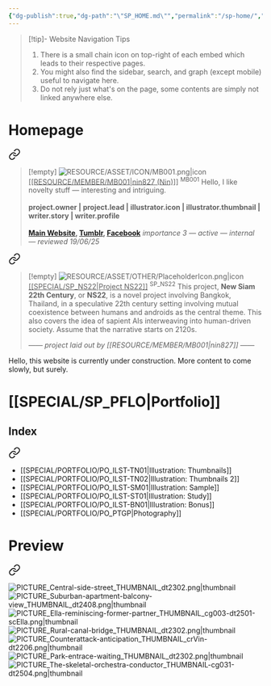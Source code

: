 ```yaml
---
{"dg-publish":true,"dg-path":"\"SP_HOME.md\"","permalink":"/sp-home/","title":"Homepage","tags":["-special","gardenEntry"]}
---
```


>[!tip]- Website Navigation Tips
> 1. There is a small chain icon on top-right of each embed which leads to their respective pages.
> 2. You might also find the sidebar, search, and graph (except mobile) useful to navigate here.
> 3. Do not rely just what's on the page, some contents are simply not linked anywhere else.

# Homepage


<div class="transclusion internal-embed is-loaded"><a class="markdown-embed-link" href="/resource/member/mb-001/#profile" aria-label="Open link"><svg xmlns="http://www.w3.org/2000/svg" width="24" height="24" viewBox="0 0 24 24" fill="none" stroke="currentColor" stroke-width="2" stroke-linecap="round" stroke-linejoin="round" class="svg-icon lucide-link"><path d="M10 13a5 5 0 0 0 7.54.54l3-3a5 5 0 0 0-7.07-7.07l-1.72 1.71"></path><path d="M14 11a5 5 0 0 0-7.54-.54l-3 3a5 5 0 0 0 7.07 7.07l1.71-1.71"></path></svg></a><div class="markdown-embed">



>[!empty]
> ![RESOURCE/ASSET/ICON/MB001.png|icon](/img/user/RESOURCE/ASSET/ICON/MB001.png) <u class="title">[[RESOURCE/MEMBER/MB001\|nin827 (Nin)]]</u> <sup class="title">MB001</sup>
> Hello, I like novelty stuff — interesting and intriguing. <b><br><br>project.owner | project.lead | illustrator.icon | illustrator.thumbnail | writer.story | writer.profile</b> <b><br><br>[Main Website](https://nin827.github.io/), [Tumblr](https://www.tumblr.com/nin827), [Facebook](https://www.facebook.com/nin827)</b>
> <i class="small">importance 3 — active — internal — reviewed 19/06/25</i>

</div></div>


<div class="transclusion internal-embed is-loaded"><a class="markdown-embed-link" href="/special/sp-ns-22/#profile" aria-label="Open link"><svg xmlns="http://www.w3.org/2000/svg" width="24" height="24" viewBox="0 0 24 24" fill="none" stroke="currentColor" stroke-width="2" stroke-linecap="round" stroke-linejoin="round" class="svg-icon lucide-link"><path d="M10 13a5 5 0 0 0 7.54.54l3-3a5 5 0 0 0-7.07-7.07l-1.72 1.71"></path><path d="M14 11a5 5 0 0 0-7.54-.54l-3 3a5 5 0 0 0 7.07 7.07l1.71-1.71"></path></svg></a><div class="markdown-embed">



>[!empty]
> ![RESOURCE/ASSET/OTHER/PlaceholderIcon.png|icon](/img/user/RESOURCE/ASSET/OTHER/PlaceholderIcon.png) <u class="title">[[SPECIAL/SP_NS22\|Project NS22]]</u> <sup>SP_NS22</sup>
> This project, __New Siam 22th Century__, or __NS22__, is a novel project involving Bangkok, Thailand, in a speculative 22th century setting involving mutual coexistence between humans and androids as the central theme. This also covers the idea of sapient AIs interweaving into human-driven society. Assume that the narrative starts on 2120s.
> 
> <i class="small">—— project laid out by [[RESOURCE/MEMBER/MB001\|nin827]] ——</i>

</div></div>


Hello, this website is currently under construction. More content to come slowly, but surely.

# [[SPECIAL/SP_PFLO\|Portfolio]]

## Index


<div class="transclusion internal-embed is-loaded"><a class="markdown-embed-link" href="/special/sp-pflo/#index" aria-label="Open link"><svg xmlns="http://www.w3.org/2000/svg" width="24" height="24" viewBox="0 0 24 24" fill="none" stroke="currentColor" stroke-width="2" stroke-linecap="round" stroke-linejoin="round" class="svg-icon lucide-link"><path d="M10 13a5 5 0 0 0 7.54.54l3-3a5 5 0 0 0-7.07-7.07l-1.72 1.71"></path><path d="M14 11a5 5 0 0 0-7.54-.54l-3 3a5 5 0 0 0 7.07 7.07l1.71-1.71"></path></svg></a><div class="markdown-embed">



- [[SPECIAL/PORTFOLIO/PO_ILST-TN01\|Illustration: Thumbnails]]
- [[SPECIAL/PORTFOLIO/PO_ILST-TN02\|Illustration: Thumbnails 2]]
- [[SPECIAL/PORTFOLIO/PO_ILST-SM01\|Illustration: Sample]]
- [[SPECIAL/PORTFOLIO/PO_ILST-ST01\|Illustration: Study]]
- [[SPECIAL/PORTFOLIO/PO_ILST-BN01\|Illustration: Bonus]]
- [[SPECIAL/PORTFOLIO/PO_PTGP\|Photography]]

</div></div>


# Preview


<div class="transclusion internal-embed is-loaded"><a class="markdown-embed-link" href="/special/sp-pflo/#preview" aria-label="Open link"><svg xmlns="http://www.w3.org/2000/svg" width="24" height="24" viewBox="0 0 24 24" fill="none" stroke="currentColor" stroke-width="2" stroke-linecap="round" stroke-linejoin="round" class="svg-icon lucide-link"><path d="M10 13a5 5 0 0 0 7.54.54l3-3a5 5 0 0 0-7.07-7.07l-1.72 1.71"></path><path d="M14 11a5 5 0 0 0-7.54-.54l-3 3a5 5 0 0 0 7.07 7.07l1.71-1.71"></path></svg></a><div class="markdown-embed">



![PICTURE_Central-side-street_THUMBNAIL_dt2302.png|thumbnail](/img/user/RESOURCE/ASSET/ARTWORK/PICTURE_Central-side-street_THUMBNAIL_dt2302.png)
![PICTURE_Suburban-apartment-balcony-view_THUMBNAIL_dt2408.png|thumbnail](/img/user/RESOURCE/ASSET/ARTWORK/PICTURE_Suburban-apartment-balcony-view_THUMBNAIL_dt2408.png)
![PICTURE_Ella-reminiscing-former-partner_THUMBNAIL_cg003-dt2501-scElla.png|thumbnail](/img/user/RESOURCE/ASSET/ARTWORK/PICTURE_Ella-reminiscing-former-partner_THUMBNAIL_cg003-dt2501-scElla.png)
![PICTURE_Rural-canal-bridge_THUMBNAIL_dt2302.png|thumbnail](/img/user/RESOURCE/ASSET/ARTWORK/PICTURE_Rural-canal-bridge_THUMBNAIL_dt2302.png)
![PICTURE_Counterattack-anticipation_THUMBNAIL_crVin-dt2206.png|thumbnail](/img/user/RESOURCE/ASSET/ARTWORK/PICTURE_Counterattack-anticipation_THUMBNAIL_crVin-dt2206.png)
![PICTURE_Park-entrace-waiting_THUMBNAIL_dt2302.png|thumbnail](/img/user/RESOURCE/ASSET/ARTWORK/PICTURE_Park-entrace-waiting_THUMBNAIL_dt2302.png)
![PICTURE_The-skeletal-orchestra-conductor_THUMBNAIL-cg031-dt2504.png|thumbnail](/img/user/RESOURCE/ASSET/ARTWORK/PICTURE_The-skeletal-orchestra-conductor_THUMBNAIL-cg031-dt2504.png)

</div></div>
